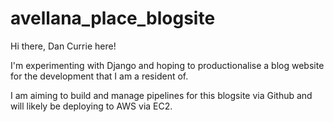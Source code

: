 # avellana_place_blogsite

Hi there, Dan Currie here!

I'm experimenting with Django and hoping to productionalise a blog website for the development that I am a resident of.

I am aiming to build and manage pipelines for this blogsite via Github and will likely be deploying to AWS via EC2.
